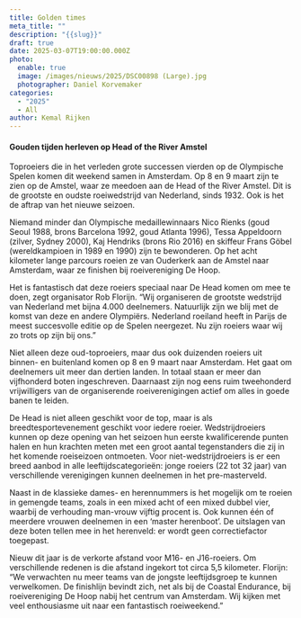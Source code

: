 ```yaml
---
title: Golden times
meta_title: ""
description: "{{slug}}"
draft: true
date: 2025-03-07T19:00:00.000Z
photo:
  enable: true
  image: /images/nieuws/2025/DSC00898 (Large).jpg
  photographer: Daniel Korvemaker
categories:
  - "2025"
  - All
author: Kemal Rijken
---
```

#### Gouden tijden herleven op Head of the River Amstel

Toproeiers die in het verleden grote successen vierden op de Olympische Spelen komen dit weekend samen in Amsterdam. Op 8 en 9 maart zijn te zien op de Amstel, waar ze meedoen aan de Head of the River Amstel. Dit is de grootste en oudste roeiwedstrijd van Nederland, sinds 1932. Ook is het de aftrap van het nieuwe seizoen.

Niemand minder dan Olympische medaillewinnaars Nico Rienks (goud Seoul 1988, brons Barcelona 1992, goud Atlanta 1996), Tessa Appeldoorn (zilver, Sydney 2000), Kaj Hendriks (brons Rio 2016) en skiffeur Frans Göbel (wereldkampioen in 1989 en 1990) zijn te bewonderen. Op het acht kilometer lange parcours roeien ze van Ouderkerk aan de Amstel naar Amsterdam, waar ze finishen bij roeivereniging De Hoop.

Het is fantastisch dat deze roeiers speciaal naar De Head komen om mee te doen, zegt organisator Rob Florijn. “Wij organiseren de grootste wedstrijd van Nederland met bijna 4.000 deelnemers. Natuurlijk zijn we blij met de komst van deze en andere Olympiërs. Nederland roeiland heeft in Parijs de meest succesvolle editie op de Spelen neergezet. Nu zijn roeiers waar wij zo trots op zijn bij ons.”

Niet alleen deze oud-toproeiers, maar dus ook duizenden roeiers uit binnen- en buitenland komen op 8 en 9 maart naar Amsterdam. Het gaat om deelnemers uit meer dan dertien landen. In totaal staan er meer dan vijfhonderd boten ingeschreven. Daarnaast zijn nog eens ruim tweehonderd vrijwilligers van de organiserende roeiverenigingen actief om alles in goede banen te leiden.

De Head is niet alleen geschikt voor de top, maar is als breedtesportevenement geschikt voor iedere roeier. Wedstrijdroeiers kunnen op deze opening van het seizoen hun eerste kwalificerende punten halen en hun krachten meten met een groot aantal tegenstanders die zij in het komende roeiseizoen ontmoeten. Voor niet-wedstrijdroeiers is er een breed aanbod in alle leeftijdscategorieën: jonge roeiers (22 tot 32 jaar) van verschillende verenigingen kunnen deelnemen in het pre-masterveld.

Naast in de klassieke dames- en herennummers is het mogelijk om te roeien in gemengde teams, zoals in een mixed acht of een mixed dubbel vier, waarbij de verhouding man-vrouw vijftig procent is. Ook kunnen één of meerdere vrouwen deelnemen in een ‘master herenboot’. De uitslagen van deze boten tellen mee in het herenveld: er wordt geen correctiefactor toegepast.

Nieuw dit jaar is de verkorte afstand voor M16- en J16-roeiers. Om verschillende redenen is die afstand ingekort tot circa 5,5 kilometer. Florijn: “We verwachten nu meer teams van de jongste leeftijdsgroep te kunnen verwelkomen. De finishlijn bevindt zich, net als bij de Coastal Endurance, bij roeivereniging De Hoop nabij het centrum van Amsterdam. Wij kijken met veel enthousiasme uit naar een fantastisch roeiweekend.”